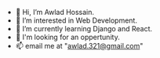 - 👋 Hi, I’m Awlad Hossain.
- 👀 I’m interested in Web Development.
- 🌱 I’m currently learning Django and React.
- 💞️ I'm looking for an oppertunity. 
- 📫 email me at "awlad.321@gmail.com"

<!---
Awlad321/Awlad321 is a ✨ special ✨ repository because its `README.md` (this file) appears on your GitHub profile.
You can click the Preview link to take a look at your changes.
--->
